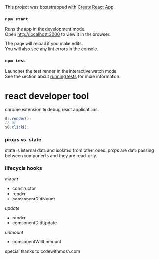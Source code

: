 This project was bootstrapped with [Create React App](https://github.com/facebook/create-react-app).

### `npm start`

Runs the app in the development mode.<br>
Open [http://localhost:3000](http://localhost:3000) to view it in the browser.

The page will reload if you make edits.<br>
You will also see any lint errors in the console.

### `npm test`

Launches the test runner in the interactive watch mode.<br>
See the section about [running tests](https://facebook.github.io/create-react-app/docs/running-tests) for more information.

# react developer tool

chrome extension to debug react applications.

```js
$r.render();
// or
$0.click();
```

### props vs. state

state is internal data and isolated from other ones. props are data passing between components and they are read-only.

### lifecycle hooks

_mount_

- constructor
- render
- componentDidMount

_update_

- render
- componentDidUpdate

_unmount_

- componentWillUnmount

special thanks to codewithmosh.com
